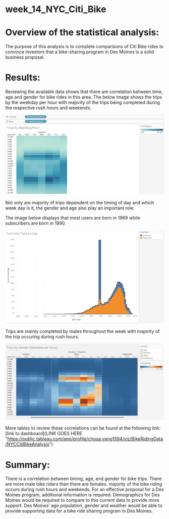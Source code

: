 # week_14_NYC_Citi_Bike

# Overview of the statistical analysis:
The purpose of this analysis is to complete comparisons of Citi Bike rides to convince investors that a bike-sharing program in Des Moines is a solid business proposal. 

# Results:
Reviewing the available data shows that there are correlation between time, age and gender for bike rides in this area. The below image shows the trips by the weekday per hour with majority of the trips being completed during the respective rush hours and weekends.  

![Trips_by_weekday_per_hour.png](Trips_by_weekday_per_hour.png)

Not only are majority of trips dependent on the timing of day and which week day is it, the gender and age also play an important role. 

The image below displays that most users are born in 1969 while subscribers are born in 1990. 

![Customers_by_age.png](Customers_by_Age.png)


Trips are mainly completed by males throughout the week with majority of the trip occuring during rush hours. 


![TripsbyGender.png](TripsbyGender.png)



More tables to review these correlations can be found at the following link: 
[link to dashboard](LINK GOES HERE "https://public.tableau.com/app/profile/choua.vang1594/viz/BikeRidingData/NYCCitiBikeAnalysis")


# Summary:
There is a correlation between timing, age, and gender for bike trips. There are more male bike riders than there are females. majority of the bike riding occurs during rush hours and weekends. For an effective proposal for a Des Moines program, additional information is required. Demographics for Des Moines would be required to compare to this current data to provide more support. Des Moines' age population, gender and weather would be able to provide supporting data for a bike ride sharing program in Des Moines. 